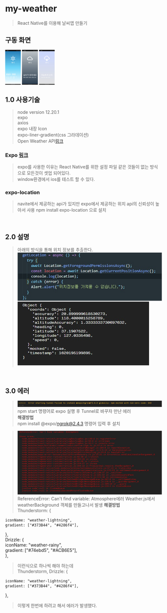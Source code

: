# my-weather

> React Native를 이용해 날씨앱 만들기

## 구동 화면

<img src = "./images/run_01.jpg" width="10%" height="10%">
<img src = "./images/run_02.jpg" width="10%" height="10%">
<img src = "./images/run_03.jpg" width="10%" height="10%">

<br>

## 1.0 사용기술

> node version 12.20.1  
> expo  
> axios  
> expo 내장 Icon  
> expo-liner-gradient(css 그라데이션)  
> Open Weather API[링크](https://openweathermap.org/api)

### Expo [링크](https://docs.expo.io/)

> expo를 사용한 이유는 React Native를 위한 설정 파일 같은 것들이 없는 방식으로 모든것이 셋업 되어있다.  
> window환경에서 ios를 테스트 할 수 있다.

### expo-location

> navite에서 제공하는 api가 있지만 expo에서 제공하는 위치 api의 신뢰성이 높아서 사용
> npm install expo-location 으로 설치

<br>

## 2.0 설명

> 아래의 방식을 통해 위치 정보를 추출한다.
> ![img](./images/location_code.jpg)  
> ![img](./images/location_log.jpg)

<br>

## 3.0 에러

> ![img](./images/error_01.jpg)  
> npm start 명령어로 expo 실행 후 Tunnel로 바꾸자 만난 에러  
> **해결방법**  
> npm install @expo/ngrok@2.4.3 명령어 입력 후 설치

> ![img](./images/error_02.jpg)  
> ReferenceError: Can't find variable: Atmosphere에러
> Weather.js에서 weatherBackground 객체를 만들고나서 발생
> **해결방법**  
> Thunderstorm: {

    iconName: "weather-lightning",
    gradient: ["#373B44", "#4286f4"],

},  
 Drizzle: {  
 iconName: "weather-rainy",  
 gradient: ["#74ebd5", "#ACB6E5"],  
 },

> 이런식으로 하나씩 해야 하는데  
> Thunderstorm, Drizzle: {

    iconName: "weather-lightning",
    gradient: ["#373B44", "#4286f4"],

},

> 이렇게 한번에 하려고 해서 에러가 발생했다.
